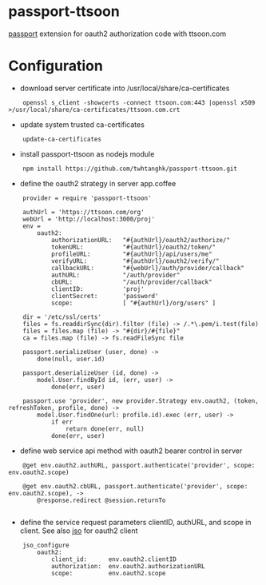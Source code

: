 passport-ttsoon
===============

[passport](http://passportjs.org/) extension for oauth2 authorization code with ttsoon.com

Configuration
=============


*   download server certificate into /usr/local/share/ca-certificates

```
    openssl s_client -showcerts -connect ttsoon.com:443 |openssl x509 >/usr/local/share/ca-certificates/ttsoon.com.crt
```

*   update system trusted ca-certificates

```
    update-ca-certificates
```

*   install passport-ttsoon as nodejs module
    
```    
    npm install https://github.com/twhtanghk/passport-ttsoon.git
```

*   define the oauth2 strategy in server app.coffee

```
    provider = require 'passport-ttsoon'
    
    authUrl = 'https://ttsoon.com/org'
	webUrl = 'http://localhost:3000/proj'
	env =
		oauth2:
			authorizationURL:	"#{authUrl}/oauth2/authorize/"
			tokenURL:			"#{authUrl}/oauth2/token/"
			profileURL:			"#{authUrl}/api/users/me"
			verifyURL:			"#{authUrl}/oauth2/verify/"
			callbackURL:		"#{webUrl}/auth/provider/callback"
			authURL:			"/auth/provider"
			cbURL:				"/auth/provider/callback"
			clientID:			'proj'
			clientSecret:		'password'
			scope:				[ "#{authUrl}/org/users" ]
			
    dir = '/etc/ssl/certs'
    files = fs.readdirSync(dir).filter (file) -> /.*\.pem/i.test(file)
    files = files.map (file) -> "#{dir}/#{file}"
    ca = files.map (file) -> fs.readFileSync file

    passport.serializeUser (user, done) ->
    	done(null, user.id)
    	
    passport.deserializeUser (id, done) ->
    	model.User.findById id, (err, user) ->
    		done(err, user)
    
    passport.use 'provider', new provider.Strategy env.oauth2, (token, refreshToken, profile, done) ->
		model.User.findOne(url: profile.id).exec (err, user) ->
			if err
				return done(err, null)
			done(err, user)
```    		
    		
*   define web service api method with oauth2 bearer control in server

```
	@get env.oauth2.authURL, passport.authenticate('provider', scope: env.oauth2.scope)
	
	@get env.oauth2.cbURL, passport.authenticate('provider', scope: env.oauth2.scope), ->
		@response.redirect @session.returnTo
	
```        

*   define the service request parameters clientID, authURL, and scope in client. See also [jso](https://github.com/andreassolberg/jso) for oauth2 client

```
    jso_configure 
		oauth2:
			client_id:		env.oauth2.clientID
			authorization:	env.oauth2.authorizationURL
			scope:			env.oauth2.scope
```